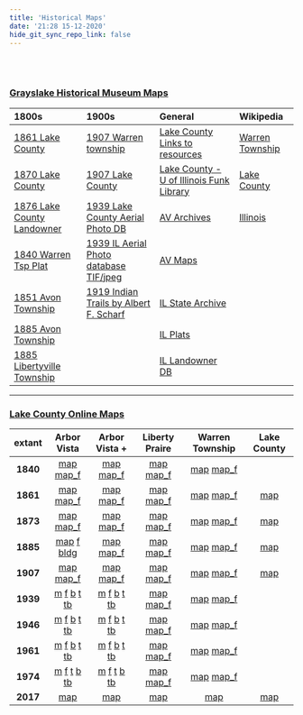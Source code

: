 ```yaml
---
title: 'Historical Maps'
date: '21:28 15-12-2020'
hide_git_sync_repo_link: false
---
```


<link id="linkstyle" rel='stylesheet' href='/css/av_history.css'/>

<br>
<br>

 ### [Grayslake Historical Museum Maps](https://patch.com/illinois/grayslake/historic-maps-detail-grayslake-s-history)  

__1800s__ | __1900s__ | __General__ | __Wikipedia__
:--  | :---- | :--- | :---
[1861 Lake County]           | [1907 Warren township] | [Lake County Links to resources]  | [Warren Township]
[1870 Lake County]           | [1907 Lake County]     | [Lake County - U of Illinois Funk Library] | [Lake County]
[1876 Lake County Landowner] | [1939 Lake County Aerial Photo DB] | [AV Archives] | [Illinois]
[1840 Warren Tsp Plat]       | [1939 IL Aerial Photo database TIF/jpeg] | [AV Maps] | 
[1851 Avon Township]         | [1919 Indian Trails by  Albert F. Scharf]            |  [IL State Archive] |
[1885 Avon Township]         |                                          | [IL Plats] |
[1885 Libertyville Township] |                                          | [IL Landowner DB] |

[AV Archives]: https://github.com/rhoppel/arborvista_history/
[AV Maps]:     https://github.com/rhoppel/arborvista_history/tree/master/maps
[Lake County Links to resources]: http://www.linkpendium.com/lake-il-genealogy/maps/
[1851 Avon Township]: https://files.arborvista.org/history/maps/1851%20Avon%20Township.jpg
[1885 Avon Township]: https://files.arborvista.org/history/maps/1885%20Avon%20Township.jpg
[1885 Libertyville Township]: https://files.arborvista.org/history/maps/1885%20Libertyville%20Township.jpg
[1861 Lake County]: http://www.historicmapworks.com/Map/US/1610116/Lake+County+1861/Lake+County+1861/Illinois/
[1870 Lake County]: http://www.mygenealogyhound.com/maps/illinois-maps/il-lake-county-illinois-1870-map.html
[1876 Lake County Landowner]: https://www.mapsofthepast.com/lake-county-illinois-landowner-map-1876.html
[1907 Warren township]: http://www.historicmapworks.com/Map/US/220532/Warren+Township++Lewin+Park/Lake+County+1907/Illinois/
[1907 Lake County]: http://www.historicmapworks.com/Atlas/US/12070/Lake+County+1907/
[1919 Indian Trails by  Albert F. Scharf]: https://files.arborvista.org/history/maps/1919%20Indian%20Trails.jpg
[1939 Lake County Aerial Photo DB]: http://clearinghouse.isgs.illinois.edu/webdocs/ilhap/county/j_lake.html
[1939 IL Aerial Photo database TIF/jpeg]: http://clearinghouse.isgs.illinois.edu/webdocs/ilhap/county/
[Lake County - U of Illinois Funk Library]: https://www.library.illinois.edu/funkaces/landownership/lake/
[IL State Archive]: https://www.cyberdriveillinois.com/departments/archives/
[IL Plats]: http://landplats.ilsos.net/FTP_Illinois.html
[1840 Warren Tsp Plat]: http://landplats.ilsos.net:9001/lizardtech/iserv/calcrgn?cat=IMAGES&item=Lake/29-45.sid&style=default/view.xsl&wid=600&hei=400&browser=win_ns6&plugin=false
[IL Landowner DB]: http://www.cyberdriveillinois.com/departments/archives/databases/data_lan.html

[Warren Township]: https://en.wikipedia.org/wiki/Warren_Township,_Lake_County,_Illinois
[Lake County]:     https://en.wikipedia.org/wiki/Lake_County,_Illinois
[Illinois]:        https://en.wikipedia.org/wiki/Illinois


---
### [Lake County Online Maps](https://maps.lakecountyil.gov/mapsonline/)

extant | Arbor Vista | Arbor Vista + | Liberty Praire | Warren Township | Lake County
:--: | :--: |:--:  | :--: | :--: | :--: 
__1840__ | [map][1840av] [map_f][1840av_f] | [map][1840avp] [map_f][1840avp_f]| [map][1840lp] [map_f][1840lp_f] |[map][1840w] [map_f][1840w_f]  |
__1861__ | [map][1861av] [map_f][1861av_f] | [map][1861avp] [map_f][1861avp_f]| [map][1861lp] [map_f][1861lp_f] |[map][1861w] [map_f][1861w_f]  | [map][1861l]
__1873__ | [map][1873av] [map_f][1873av_f] | [map][1873avp] [map_f][1873avp_f]| [map][1873lp] [map_f][1873lp_f] |[map][1873w] [map_f][1861w_f]  | [map][1873l]
__1885__ | [map][1885av] [f][1885av_f] [bldg][1885av_b] | [map][1885avp] [map_f][1885avp_f]| [map][1885lp] [map_f][1885lp_f]|[map][1885w] [map_f][1885w_f]  | [map][1885l]
__1907__ | [map][1907av] [map_f][1907av_f] | [map][1907avp] [map_f][1907avp_f]| [map][1907lp] [map_f][1907lp_f] |[map][1907w] [map_f][1907w_f]  | [map][1907l]
__1939__ | [m][1939av] [f][1939av_f] [b][1939av_b] [t][1939av_t] [tb][1939av_tb]| [m][1939avp] [f][1939avp_f] [b][1939avp_b] [t][1939avp_t] [tb][1939avp_tb]| [map][1939lp] [map_f][1939lp_f] |[map][1939w] [map_f][1939w_f]  |
__1946__ | [m][1946av] [f][1946av_f] [b][1946av_b] [t][1946av_t] [tb][1946av_tb]| [m][1946avp] [f][1946avp_f] [b][1946avp_b] [t][1946avp_t] [tb][1946avp_tb]| [map][1946lp] [map_f][1946lp_f] |[map][1946w] [map_f][1946w_f]  |
__1961__ | [m][1961av] [f][1961av_f] [b][1961av_b] [t][1961av_t] [tb][1961av_tb]| [m][1961avp] [f][1961avp_f] [b][1961avp_b] [t][1961avp_t] [tb][1961avp_tb]| [map][1961lp] [map_f][1961lp_f] |[map][1961w] [map_f][1961w_f]  |
__1974__ | [m][1974av] [f][1974av_f] [t][1974av_t] [b][1974av_b] [tb][1974av_tb]| [m][1974avp] [f][1974avp_f] [t][1974avp_t] [b][1974avp_b] [tb][1974avp_tb]| [map][1974lp] [map_f][1974lp_f] |[map][1974w] [map_f][1974w_f]  |
__2017__ | [map][2017av]| [map][2017avp] | [map][2017lp] | [map][2017w] | [map][2017l] 

[1840av]:       https://files.arborvista.org/maps/lc/1840-mo-av.png
[1840av_f]:     https://files.arborvista.org/maps/lc/1840-mo-av-f.png
[1840avp]:      https://files.arborvista.org/maps/lc/1840-mo-av_plus.png
[1840avp_f]:    https://files.arborvista.org/maps/lc/1840-mo-av_plus-f.png
[1840lp]:       https://files.arborvista.org/maps/lc/1840-mo-lp.png
[1840lp_f]:     https://files.arborvista.org/maps/lc/1840-mo-lp-f.png
[1840w]:        https://files.arborvista.org/maps/lc/1840-mo-warren.png
[1840w_f]:      https://files.arborvista.org/maps/lc/1840-mo-warren-f.png

[1861av]:       https://files.arborvista.org/maps/lc/1861-mo-av.png
[1861av_f]:     https://files.arborvista.org/maps/lc/1861-mo-av-f.png
[1861avp]:      https://files.arborvista.org/maps/lc/1861-mo-av_plus.png
[1861avp_f]:    https://files.arborvista.org/maps/lc/1861-mo-av_plus-f.png
[1861lp]:       https://files.arborvista.org/maps/lc/1861-mo-lp.png
[1861lp_f]:     https://files.arborvista.org/maps/lc/1861-mo-lp-f.png
[1861w]:        https://files.arborvista.org/maps/lc/1861-mo-warren.png
[1861w_f]:      https://files.arborvista.org/maps/lc/1861-mo-warren-f.png
[1861l]:        https://files.arborvista.org/maps/lc/1861-mo-lake.png

[1873av]:       https://files.arborvista.org/maps/lc/1873-mo-av.png
[1873av_f]:     https://files.arborvista.org/maps/lc/1873-mo-av-f.png
[1873avp]:      https://files.arborvista.org/maps/lc/1873-mo-av_plus.png
[1873avp_f]:    https://files.arborvista.org/maps/lc/1873-mo-av_plus-f.png
[1873lp]:       https://files.arborvista.org/maps/lc/1873-mo-lp.png
[1873lp_f]:     https://files.arborvista.org/maps/lc/1873-mo-lp-f.png
[1873w]:        https://files.arborvista.org/maps/lc/1873-mo-warren.png
[1873w_f]:      https://files.arborvista.org/maps/lc/1873-mo-warren-f.png
[1873l]:        https://files.arborvista.org/maps/lc/1873-mo-lake.png

[1885av]:       https://files.arborvista.org/maps/lc/1885-mo-av.png
[1885av_f]:     https://files.arborvista.org/maps/lc/1885-mo-av-f.png
[1885av_b]:     https://files.arborvista.org/maps/lc/1885-mo-av-f-b.png
[1885avp]:      https://files.arborvista.org/maps/lc/1885-mo-av_plus.png
[1885avp_f]:    https://files.arborvista.org/maps/lc/1885-mo-av_plus-f.png
[1885lp]:       https://files.arborvista.org/maps/lc/1885-mo-lp.png
[1885lp_f]:     https://files.arborvista.org/maps/lc/1885-mo-lp-f.png
[1885w]:        https://files.arborvista.org/maps/lc/1885-mo-warren.png
[1885w_f]:      https://files.arborvista.org/maps/lc/1885-mo-warren-f.png
[1885l]:        https://files.arborvista.org/maps/lc/1885-mo-lake.png

[1907av]:       https://files.arborvista.org/maps/lc/1907-mo-av.png
[1907av_f]:     https://files.arborvista.org/maps/lc/1907-mo-av-f.png
[1907avp]:      https://files.arborvista.org/maps/lc/1907-mo-av_plus.png
[1907avp_f]:    https://files.arborvista.org/maps/lc/1907-mo-av_plus-f.png
[1907lp]:       https://files.arborvista.org/maps/lc/1907-mo-lp.png
[1907lp_f]:     https://files.arborvista.org/maps/lc/1907-mo-lp-f.png
[1907w]:        https://files.arborvista.org/maps/lc/1907-mo-warren.png
[1907w_f]:      https://files.arborvista.org/maps/lc/1907-mo-warren-f.png
[1907l]:        https://files.arborvista.org/maps/lc/1907-mo-lake.png

[1939av]:       https://files.arborvista.org/maps/lc/1939-mo-av.png
[1939av_f]:     https://files.arborvista.org/maps/lc/1939-mo-av-f.png
[1939av_b]:     https://files.arborvista.org/maps/lc/1939-mo-av-f-b.png
[1939av_tb]:    https://files.arborvista.org/maps/lc/1939-mo-av-f-b-t.png
[1939av_t]:     https://files.arborvista.org/maps/lc/1939-mo-av-t.png
[1939avp]:      https://files.arborvista.org/maps/lc/1939-mo-av_plus.png
[1939avp_f]:    https://files.arborvista.org/maps/lc/1939-mo-av_plus-f.png
[1939avp_b]:    https://files.arborvista.org/maps/lc/1939-mo-av_plus-f-b.png
[1939avp_tb]:   https://files.arborvista.org/maps/lc/1939-mo-av_plus-f-b-t.png
[1939avp_t]:    https://files.arborvista.org/maps/lc/1939-mo-av_plus-t.png
[1939lp]:       https://files.arborvista.org/maps/lc/1939-mo-lp.png
[1939lp_f]:     https://files.arborvista.org/maps/lc/1939-mo-lp-f.png
[1939w]:        https://files.arborvista.org/maps/lc/1939-mo-warren.png
[1939w_f]:      https://files.arborvista.org/maps/lc/1939-mo-warren-f.png

[1946av]:       https://files.arborvista.org/maps/lc/1946-mo-av.png
[1946av_f]:     https://files.arborvista.org/maps/lc/1946-mo-av-f.png
[1946av_b]:     https://files.arborvista.org/maps/lc/1946-mo-av-f-b.png
[1946av_tb]:    https://files.arborvista.org/maps/lc/1946-mo-av-f-b-t.png
[1946av_t]:     https://files.arborvista.org/maps/lc/1946-mo-av-t.png
[1946avp]:      https://files.arborvista.org/maps/lc/1946-mo-av_plus.png
[1946avp_f]:    https://files.arborvista.org/maps/lc/1946-mo-av_plus-f.png
[1946avp_b]:    https://files.arborvista.org/maps/lc/1946-mo-av_plus-f-b.png
[1946avp_tb]:   https://files.arborvista.org/maps/lc/1946-mo-av_plus-f-b-t.png
[1946avp_t]:    https://files.arborvista.org/maps/lc/1946-mo-av_plus-t.png
[1946lp]:       https://files.arborvista.org/maps/lc/1946-mo-lp.png
[1946lp_f]:     https://files.arborvista.org/maps/lc/1946-mo-lp-f.png
[1946w]:        https://files.arborvista.org/maps/lc/1946-mo-warren.png
[1946w_f]:      https://files.arborvista.org/maps/lc/1946-mo-warren-f.png

[1961av]:       https://files.arborvista.org/maps/lc/1961-mo-av.png
[1961av_f]:     https://files.arborvista.org/maps/lc/1961-mo-av-f.png
[1961av_b]:     https://files.arborvista.org/maps/lc/1961-mo-av-f-b.png
[1961av_t]:     https://files.arborvista.org/maps/lc/1961-mo-av-t.png
[1961av_tb]:    https://files.arborvista.org/maps/lc/1961-mo-av-f-b-t.png
[1961avp]:      https://files.arborvista.org/maps/lc/1961-mo-av_plus.png
[1961avp_f]:    https://files.arborvista.org/maps/lc/1961-mo-av_plus-f.png
[1961avp_b]:    https://files.arborvista.org/maps/lc/1961-mo-av_plus-f-b.png
[1961avp_tb]:   https://files.arborvista.org/maps/lc/1961-mo-av_plus-f-b-t.png
[1961avp_t]:    https://files.arborvista.org/maps/lc/1961-mo-av_plus-t.png
[1961lp]:       https://files.arborvista.org/maps/lc/1961-mo-lp.png
[1961lp_f]:     https://files.arborvista.org/maps/lc/1961-mo-lp-f.png
[1961w]:        https://files.arborvista.org/maps/lc/1961-mo-warren.png
[1961w_f]:      https://files.arborvista.org/maps/lc/1961-mo-warren-f.png

[1974av]:       https://files.arborvista.org/maps/lc/1974-mo-av.png
[1974av_f]:     https://files.arborvista.org/maps/lc/1974-mo-av-f.png
[1974av_b]:     https://files.arborvista.org/maps/lc/1974-mo-av-f-b.png
[1974av_tb]:    https://files.arborvista.org/maps/lc/1974-mo-av-f-b-t.png
[1974av_t]:     https://files.arborvista.org/maps/lc/1974-mo-av-f-t.png
[1974avp]:      https://files.arborvista.org/maps/lc/1974-mo-av_plus.png
[1974avp_f]:    https://files.arborvista.org/maps/lc/1974-mo-av_plus-f.png
[1974avp_b]:    https://files.arborvista.org/maps/lc/1974-mo-av_plus-f-b.png
[1974avp_tb]:   https://files.arborvista.org/maps/lc/1974-mo-av_plus-f-b-t.png
[1974avp_t]:    https://files.arborvista.org/maps/lc/1974-mo-av_plus-f-t.png
[1974lp]:       https://files.arborvista.org/maps/lc/1974-mo-lp.png
[1974lp_f]:     https://files.arborvista.org/maps/lc/1974-mo-lp-f.png
[1974w]:        https://files.arborvista.org/maps/lc/1974-mo-warren.png
[1974w_f]:      https://files.arborvista.org/maps/lc/1974-mo-warren-f.png

[2017av]:       https://files.arborvista.org/maps/lc/2017-mo-av.png
[2017avp]:      https://files.arborvista.org/maps/lc/2017-mo-av_plus.png
[2017lp]:       https://files.arborvista.org/maps/lc/2017-mo-lp.png
[2017w]:        https://files.arborvista.org/maps/lc/2017-mo-warren.png
[2017l]:        https://files.arborvista.org/maps/lc/2017-mo-lake.png

